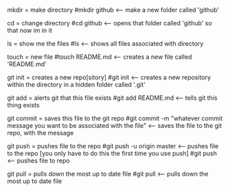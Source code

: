 mkdir = make directory
#mkdir github <-- make a new folder called 'github'

cd = change directory
#cd github <-- opens that folder called 'github' so that now im in it

ls = show me the files
#ls <-- shows all files associated with directory

touch = new file
#touch README.md <-- creates a new file called 'README.md'

git init = creates a new repo[sitory] 
#git init <-- creates a new repository within the directory in a hidden folder called '.git'

git add = alerts git that this file exists
#git add README.md <-- tells git this thing exists

git commit = saves this file to the git repo
#git commit -m "whatever commit message you want to be associated with the file" <-- saves the file to the git repo, with the message

git push = pushes file to the repo
#git push -u origin master <-- pushes file to the repo [you only have to do this the first time you use push]
#git push <-- pushes file to repo

git pull = pulls down the most up to date file
#git pull <-- pulls down the most up to date file
